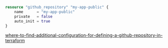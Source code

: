 ```terraform
resource "github_repository" "my-app-public" {
	name      = "my-app-public"
	private   = false
	auto_init = true
}
```

[where-to-find-additional-configuration-for-defining-a-github-repository-in-terraform](https://registry.terraform.io/providers/integrations/github/latest/docs/resources/repository)



